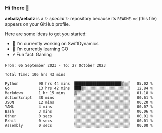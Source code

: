 ### Hi there 👋

**aebalz/aebalz** is a ✨ _special_ ✨ repository because its `README.md` (this file) appears on your GitHub profile.

Here are some ideas to get you started:

- 🔭 I’m currently working on SwiftDynamics
- 🌱 I’m currently learning GO
-  ⚡ Fun fact: Gaming
  
  <!--
- 👯 I’m looking to collaborate on ...
- 🤔 I’m looking for help with ...
- 💬 Ask me about ...
- 📫 How to reach me: ...
- 😄 Pronouns: ...
-->

<!--START_SECTION:waka-->

```txt
From: 06 September 2023 - To: 27 October 2023

Total Time: 106 hrs 43 mins

Python         90 hrs 44 mins  █████████████████████▒░░░   85.02 %
Go             13 hrs 42 mins  ███▒░░░░░░░░░░░░░░░░░░░░░   12.84 %
Markdown       1 hr 15 mins    ▒░░░░░░░░░░░░░░░░░░░░░░░░   01.18 %
ActionScript   38 mins         ░░░░░░░░░░░░░░░░░░░░░░░░░   00.61 %
JSON           12 mins         ░░░░░░░░░░░░░░░░░░░░░░░░░   00.20 %
YAML           4 mins          ░░░░░░░░░░░░░░░░░░░░░░░░░   00.07 %
Bash           3 mins          ░░░░░░░░░░░░░░░░░░░░░░░░░   00.06 %
Other          0 secs          ░░░░░░░░░░░░░░░░░░░░░░░░░   00.01 %
Ezhil          0 secs          ░░░░░░░░░░░░░░░░░░░░░░░░░   00.01 %
Assembly       0 secs          ░░░░░░░░░░░░░░░░░░░░░░░░░   00.00 %
```

<!--END_SECTION:waka-->
